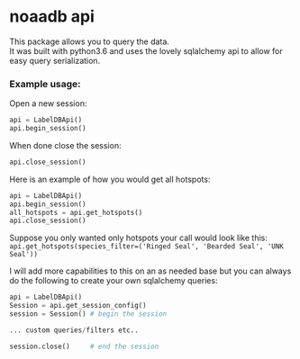 # noaadb api
This package allows you to query the data.  
It was built with python3.6 and uses the lovely sqlalchemy api to allow for easy query serialization.

### Example usage:
Open a new session:
```python
api = LabelDBApi()
api.begin_session()
```

When done close the session:
```python
api.close_session()
```

Here is an example of how you would get all hotspots:
```python
api = LabelDBApi()
api.begin_session()
all_hotspots = api.get_hotspots()
api.close_session()
```

Suppose you only wanted only hotspots your call would look like this:
`api.get_hotspots(species_filter=('Ringed Seal', 'Bearded Seal', 'UNK Seal'))`

I will add more capabilities to this on an as needed base but you can always do the following to create your own sqlalchemy queries:
```python
api = LabelDBApi()
Session = api.get_session_config()
session = Session() # begin the session

... custom queries/filters etc..

session.close()     # end the session
```